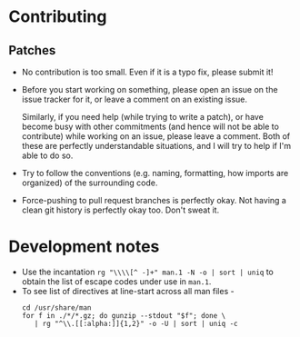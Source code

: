 # Contributing

## Patches

* No contribution is too small. Even if it is a typo fix, please submit it!

* Before you start working on something, please open an issue on the issue
  tracker for it, or leave a comment on an existing issue.

  Similarly, if you need help (while trying to write a patch), or have become
  busy with other commitments (and hence will not be able to contribute) while
  working on an issue, please leave a comment. Both of these are perfectly
  understandable situations, and I will try to help if I'm able to do so.

* Try to follow the conventions (e.g. naming, formatting, how imports are
  organized) of the surrounding code.

* Force-pushing to pull request branches is perfectly okay. Not having a clean
  git history is perfectly okay too. Don't sweat it.

# Development notes

* Use the incantation `rg "\\\\[^ -]+" man.1 -N -o | sort | uniq` to obtain
  the list of escape codes under use in `man.1`.
* To see list of directives at line-start across all man files -
  ```
  cd /usr/share/man
  for f in ./*/*.gz; do gunzip --stdout "$f"; done \
     | rg "^\\.[[:alpha:]]{1,2}" -o -U | sort | uniq -c
  ```
